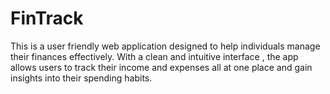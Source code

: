 # FinTrack
This is a user friendly web application designed to help individuals manage their finances effectively. With a clean and intuitive interface , the app allows users to track their income and expenses all at one place and gain insights into their spending habits.  
